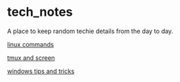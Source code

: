 # tech_notes

A place to keep random techie details from the day to day.

[linux commands](linux_cmds.md)

[tmux and screen](tmux.md)

[windows tips and tricks](windows.md)

